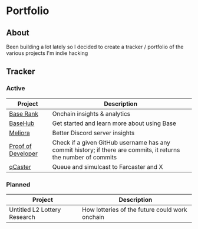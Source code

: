 # Portfolio

## About

Been building a lot lately so I decided to create a tracker / portfolio of
the various projects I'm indie hacking

## Tracker

### Active

| Project | Description |
|-|-|
| [Base Rank](https://github.com/wbnns/base-rank) | Onchain insights & analytics |
| [BaseHub](https://basehub.org/) | Get started and learn more about using Base |
| [Meliora](https://github.com/wbnns/meliora) | Better Discord server insights |
| [Proof of Developer](https://github.com/wbnns/proof-of-developer) |  Check if a given GitHub username has any commit history; if there are commits, it returns the number of commits |
| [qCaster](https://github.com/wbnns/qcaster) | Queue and simulcast to Farcaster and X |

### Planned

| Project | Description |
|-|-|
| Untitled L2 Lottery Research | How lotteries of the future could work onchain  |
